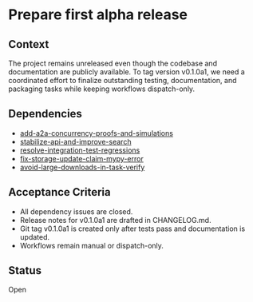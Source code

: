 # Prepare first alpha release

## Context
The project remains unreleased even though the codebase and documentation are
publicly available. To tag version v0.1.0a1, we need a coordinated effort to
finalize outstanding testing, documentation, and packaging tasks while keeping
workflows dispatch-only.

## Dependencies
- [add-a2a-concurrency-proofs-and-simulations](archive/add-a2a-concurrency-proofs-and-simulations.md)
- [stabilize-api-and-improve-search](stabilize-api-and-improve-search.md)
- [resolve-integration-test-regressions](resolve-integration-test-regressions.md)
- [fix-storage-update-claim-mypy-error](fix-storage-update-claim-mypy-error.md)
- [avoid-large-downloads-in-task-verify](avoid-large-downloads-in-task-verify.md)

## Acceptance Criteria
- All dependency issues are closed.
- Release notes for v0.1.0a1 are drafted in CHANGELOG.md.
- Git tag v0.1.0a1 is created only after tests pass and documentation is updated.
- Workflows remain manual or dispatch-only.

## Status
Open
